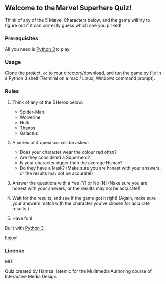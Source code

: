 ## Welcome to the Marvel Superhero Quiz!

Think of any of the 5 Marvel Characters below, and the game will try to figure out if it can correctly guess which one you picked!

### Prerequisites

All you need is [Python 3](https://www.python.org/) to play.

### Usage
Clone the project, <code>cd</code> to your directory/download, and run the game.py file in a Python 3 shell (Terminal on a mac / Linux, Windows command prompt).

### Rules

1. Think of any of the 5 Heros below:
	- Spider-Man
	- Wolverine
	- Hulk
	- Thanos
	- Galactus

2. A series of 4 questions will be asked:
	- Does your character wear the colour red often?
	- Are they considered a Superhero?
	- Is your character bigger than the average Human?
	- Do they have a Mask?
	(Make sure you are honest with your answers, or the results may not be accurate!)

3. Answer the questions with a Yes [Y] or No [N]
	(Make sure you are honest with your answers, or the results may not be accurate!)

4. Wait for the results, and see if the game got it right!
	(Again, make sure your answers match with the character you've chosen for accurate results.)

5. Have fun!

Built with [Python 3](https://www.python.org/doc/)

Enjoy!

### License 
MIT

Quiz created by Hamza Hatemic for the Mulitmedia Authoring course of Interactive Media Design.
